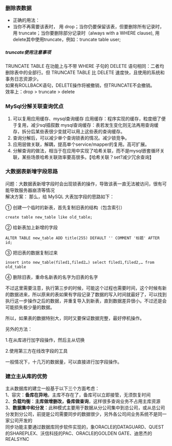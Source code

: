 ### 删除表数据

- 正确的用法：
- 当你不再需要该表时， 用 drop；当你仍要保留该表，但要删除所有记录时， 用 truncate；当你要删除部分记录时（always with a WHERE clause), 用 delete其中使用truncate，例如：truncate table user;
##### truncate使用注意事项
TRUNCATE TABLE 在功能上与不带 WHERE 子句的 DELETE 语句相同：二者均删除表中的全部行。但 TRUNCATE TABLE 比 DELETE 速度快，且使用的系统和事务日志资源少。<br>
如果有ROLLBACK语句，DELETE操作将被撤销，但TRUNCATE不会撤销。<br>
效率上：drop > truncate > delete


### MySql分解关联查询优点
1. 可以复用应用缓存、mysql查询缓存
  应用缓存：程序实现的缓存，粒度细了便于复用，减少sql插叙数
  mysql查询缓存：表若发生变化则无法再用查询缓存，拆分后某些表很少变就可以用上这些表的查询缓存。
2. 查询分解后，可以减少单个查询锁表的情况。减少锁竞争。
3. 应用层做关联，解耦，提高单个service/mapper的复用。高可扩展。
4. 分解查询的做法，相当于在应用中实现了哈希关联，而不是mysql嵌套循环关联，某些场景哈希关联效率要高很多。【哈希关联？set?减少冗余查询】


### 大数据表新增字段思路
问题：大数据表新增字段时会出现锁表的操作，导致该表一直无法被访问，很有可能导致服务器崩溃等情况<br>
解决方案：
那么，给 MySQL 大表加字段的思路如下：

① 创建一个临时的新表，首先复制旧表的结构（包含索引）

```
create table new_table like old_table;
```
② 给新表加上新增的字段
```
ALTER TABLE new_table ADD title(255) DEFAULT '' COMMENT '标题' AFTER id;
```
③ 把旧表的数据复制过来
```
insert into new_table(filed1,filed2…) select filed1,filed2,… from old_table
```
④ 删除旧表，重命名新表的名字为旧表的名字

不过这里需要注意，执行第三步的时候，可能这个过程也需要时间，这个时候有新的数据进来，所以原来的表如果有字段记录了数据的写入时间就最好了，可以找到执行这一步操作之后的数据，并重复导入到新表，直到数据差异很小。不过还是会可能损失极少量的数据。

所以，如果表的数据特别大，同时又要保证数据完整，最好停机操作。

另外的方法：

1.在从库进行加字段操作，然后主从切换

2.使用第三方在线改字段的工具

一般情况下，十几万的数据量，可以直接进行加字段操作。
### 建立主从库的优势
主从数据库的建立一般基于以下三个方面考虑：<br>
1、容灾：**备库在异地**，主库不存在了，备库可以立即接管，无须恢复时间<br>
2、**负载均衡**：**主库做增删改，备库做查询**，这样很多查询业务不占用主库资源<br>
3、**数据集中和分发**：此种模式主要用于数据从分公司集中到总公司，或从总公司分发到分公司，前提是公司需要同步的数据很少，另外各公司间业务系统不是同一家公司开发的<br>
同步功能主要通过数据库同步软件实现的，象ORACLE的DATAGUARD、QUEST的SHAREPLEX、沃信科技的PAC、ORACLE的GOLDEN GATE、迪思杰的REALSYNC
